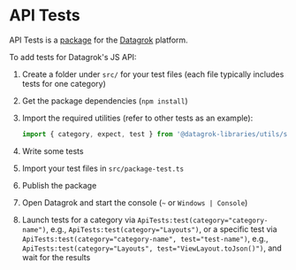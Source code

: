 # API Tests

API Tests is a [package](https://datagrok.ai/help/develop/#packages) for the [Datagrok](https://datagrok.ai) platform.

To add tests for Datagrok's JS API:

1. Create a folder under `src/` for your test files (each file typically includes tests for one category)
2. Get the package dependencies (`npm install`)
3. Import the required utilities (refer to other tests as an example):

   ```js
   import { category, expect, test } from '@datagrok-libraries/utils/src/test';
   ```

4. Write some tests
5. Import your test files in `src/package-test.ts`
6. Publish the package
7. Open Datagrok and start the console (`~` or `Windows | Console`)
8. Launch tests for a category via `ApiTests:test(category="category-name")`, e.g., `ApiTests:test(category="Layouts")`, or a specific test via `ApiTests:test(category="category-name", test="test-name")`, e.g., `ApiTests:test(category="Layouts", test="ViewLayout.toJson()")`, and wait for the results

